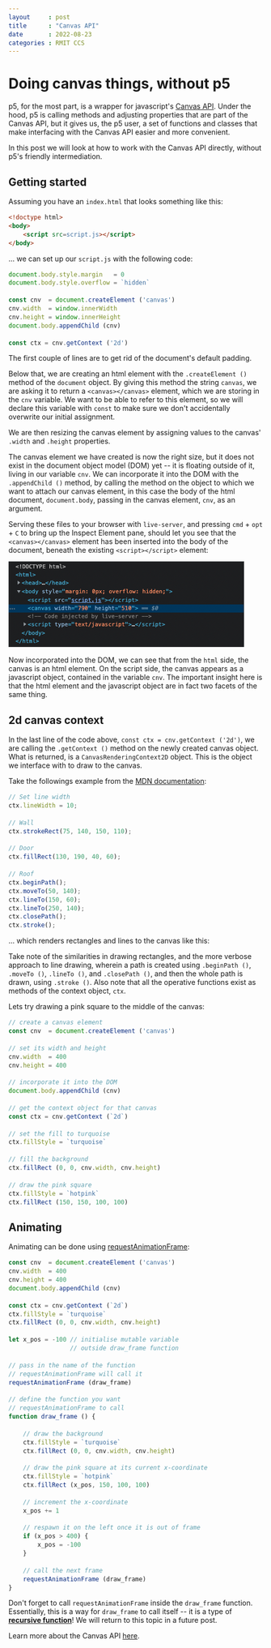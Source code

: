 ```yaml
---
layout     : post
title      : "Canvas API"
date       : 2022-08-23
categories : RMIT CCS
---
```


#   Doing canvas things, without p5

p5, for the most part, is a wrapper for javascript's [Canvas API](https://developer.mozilla.org/en-US/docs/Web/API/Canvas_API).  Under the hood, p5 is calling methods and adjusting properties that are part of the Canvas API, but it gives us, the p5 user, a set of functions and classes that make interfacing with the Canvas API easier and more convenient.

In this post we will look at how to work with the Canvas API directly, without p5's friendly intermediation.

##  Getting started

Assuming you have an `index.html` that looks something like this:

```html
<!doctype html>
<body>
    <script src=script.js></script>		
</body>
```

... we can set up our `script.js` with the following code:

```javascript
document.body.style.margin   = 0
document.body.style.overflow = `hidden`

const cnv  = document.createElement ('canvas')
cnv.width  = window.innerWidth
cnv.height = window.innerHeight
document.body.appendChild (cnv)

const ctx = cnv.getContext ('2d')
```

The first couple of lines are to get rid of the document's default padding.

Below that, we are creating an html element with the `.createElement ()` method of the `document` object.  By giving this method the string `canvas`, we are asking it to return a `<canvas></canvas>` element, which we are storing in the `cnv` variable.  We want to be able to refer to this element, so we will declare this variable with `const` to make sure we don't accidentally overwrite our initial assignment.

We are then resizing the canvas element by assigning values to the canvas' `.width` and `.height` properties.

The canvas element we have created is now the right size, but it does not exist in the document object model (DOM) yet -- it is floating outside of it, living in our variable `cnv`.  We can incorporate it into the DOM with the `.appendChild ()` method, by calling the method on the object to which we want to attach our canvas element, in this case the body of the html document, `document.body`, passing in the canvas element, `cnv`, as an argument.

Serving these files to your browser with `live-server`, and pressing `cmd` + `opt` + `C` to bring up the Inspect Element pane, should let you see that the `<canvas></canvas>` element has been inserted into the body of the document, beneath the existing `<script></script>` element:

![inspect new canvas element](/etc/images/new_canvas_element.png)

Now incorporated into the DOM, we can see that from the `html` side, the canvas is an html element.  On the script side, the canvas appears as a javascript object, contained in the variable `cnv`.  The important insight here is that the html element and the javascript object are in fact two facets of the same thing.

##  2d canvas context

In the last line of the code above, `const ctx = cnv.getContext ('2d')`, we are calling the `.getContext ()` method on the newly created canvas object.  What is returned, is a `CanvasRenderingContext2D` object.  This is the object we interface with to draw to the canvas.

Take the followings example from the [MDN documentation](https://developer.mozilla.org/en-US/docs/Web/API/CanvasRenderingContext2D):

```javascript
// Set line width
ctx.lineWidth = 10;

// Wall
ctx.strokeRect(75, 140, 150, 110);

// Door
ctx.fillRect(130, 190, 40, 60);

// Roof
ctx.beginPath();
ctx.moveTo(50, 140);
ctx.lineTo(150, 60);
ctx.lineTo(250, 140);
ctx.closePath();
ctx.stroke();
```

... which renders rectangles and lines to the canvas like this:

<p align=CENTER> <canvas id='example_0'></canvas> </p>
<script>
    const cnv_0  = document.getElementById ('example_0')
    cnv_0.width  = 300
    cnv_0.height = 300
    const ctx_0 = cnv_0.getContext ('2d')
    ctx_0.lineWidth = 10
    ctx_0.strokeRect (75, 140, 150, 110)
    ctx_0.fillRect (130, 190, 40, 60)
    ctx_0.beginPath ()
    ctx_0.moveTo (50, 140)
    ctx_0.lineTo (150, 60)
    ctx_0.lineTo (250, 140)
    ctx_0.closePath ()
    ctx_0.stroke ()
</script>

Take note of the similarities in drawing rectangles, and the more verbose approach to line drawing, wherein a path is created using `.beginPath ()`, `.moveTo ()`, `.lineTo ()`, and `.closePath ()`, and then the whole path is drawn, using `.stroke ()`.  Also note that all the operative functions exist as methods of the context object, `ctx`.

Lets try drawing a pink square to the middle of the canvas:

```javascript
// create a canvas element
const cnv  = document.createElement ('canvas')

// set its width and height
cnv.width  = 400
cnv.height = 400

// incorporate it into the DOM
document.body.appendChild (cnv)

// get the context object for that canvas
const ctx = cnv.getContext (`2d`)

// set the fill to turquoise
ctx.fillStyle = `turquoise`

// fill the background
ctx.fillRect (0, 0, cnv.width, cnv.height)

// draw the pink square
ctx.fillStyle = `hotpink`
ctx.fillRect (150, 150, 100, 100)
```

<p align=CENTER> <canvas id='example_1'></canvas> </p>
<script>
    const cnv_1  = document.getElementById (`example_1`)
    cnv_1.width  = 400
    cnv_1.height = 400
    const ctx_1 = cnv_1.getContext (`2d`)
    ctx_1.fillStyle = `turquoise`
    ctx_1.fillRect (0, 0, cnv_1.width, cnv_1.height)
    ctx_1.fillStyle = `hotpink`
    ctx_1.fillRect (150, 150, 100, 100)
</script>

##  Animating

Animating can be done using [requestAnimationFrame](https://developer.mozilla.org/en-US/docs/Web/API/window/requestAnimationFrame):

```javascript
const cnv  = document.createElement ('canvas')
cnv.width  = 400
cnv.height = 400
document.body.appendChild (cnv)

const ctx = cnv.getContext (`2d`)
ctx.fillStyle = `turquoise`
ctx.fillRect (0, 0, cnv.width, cnv.height)

let x_pos = -100 // initialise mutable variable
                 // outside draw_frame function

// pass in the name of the function
// requestAnimationFrame will call it
requestAnimationFrame (draw_frame)

// define the function you want
// requestAnimationFrame to call
function draw_frame () {

    // draw the background
    ctx.fillStyle = `turquoise`
    ctx.fillRect (0, 0, cnv.width, cnv.height)

    // draw the pink square at its current x-coordinate
    ctx.fillStyle = `hotpink`
    ctx.fillRect (x_pos, 150, 100, 100)

    // increment the x-coordinate
    x_pos += 1

    // respawn it on the left once it is out of frame
    if (x_pos > 400) {
        x_pos = -100
    }

    // call the next frame
    requestAnimationFrame (draw_frame)
}
```

<p align=CENTER> <canvas id='example_3'></canvas> </p>
<script>
    const cnv_3  = document.getElementById (`example_3`)
    cnv_3.width  = 400
    cnv_3.height = 400
    const ctx_3 = cnv_3.getContext (`2d`)
    ctx_3.fillStyle = `turquoise`
    ctx_3.fillRect (0, 0, cnv_3.width, cnv_3.height)
    let x_pos_3 = -100
    requestAnimationFrame (draw_frame_3)
    function draw_frame_3 () {
        ctx_3.fillStyle = `turquoise`
        ctx_3.fillRect (0, 0, cnv_3.width, cnv_3.height)
        ctx_3.fillStyle = `hotpink`
        ctx_3.fillRect (x_pos_3, 150, 100, 100)
        x_pos_3 += 1
        if (x_pos_3 > 400) {
            x_pos_3 = -100
        }
        requestAnimationFrame (draw_frame_3)
    }
</script>

Don't forget to call `requestAnimationFrame` inside the `draw_frame` function.  Essentially, this is a way for `draw_frame` to call itself -- it is a type of **[recursive function](https://developer.mozilla.org/en-US/docs/Glossary/Recursion)**!  We will return to this topic in a future post.

Learn more about the Canvas API [here](https://developer.mozilla.org/en-US/docs/Web/API/Canvas_API).